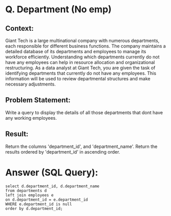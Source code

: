 # Q. Department (No emp)

## Context:
Giant Tech is a large multinational company with numerous departments, each responsible for different business functions. 
The company maintains a detailed database of its departments and employees to manage its workforce efficiently. 
Understanding which departments currently do not have any employees can help in resource allocation and organizational restructuring.
As a data analyst at Giant Tech, you are given the task of identifying departments that currently do not have any employees.
This information will be used to review departmental structures and make necessary adjustments.

## Problem Statement:
Write a query to display the details of all those departments that dont have any working employees.

## Result:
Return the columns 'department_id', and 'department_name'.
Return the results ordered by 'department_id' in ascending order.


# Answer (SQL Query):

```query
select d.department_id, d.department_name 
from departments d 
left join employees e 
on d.department_id = e.department_id 
WHERE e.department_id is null
order by d.department_id;
